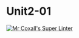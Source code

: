 # Unit2-01
[![Mr Coxall's Super Linter](https://github.com/ICS3U-C-Programming-Amara-T/Unit2-01/workflows/Mr%20Coxall's%20Super%20Linter/badge.svg)](https://github.com/ICS3U-C-Programming-Amara-T/Unit2-01/actions/)
